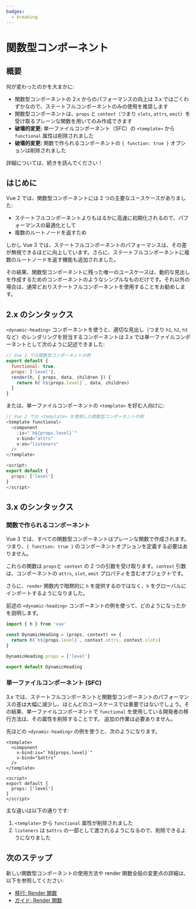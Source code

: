 ```yaml
---
badges:
  - breaking
---
```


# 関数型コンポーネント <MigrationBadges :badges="$frontmatter.badges" />

## 概要

何が変わったのかを大まかに:

- 関数型コンポーネントの 2.x からのパフォーマンスの向上は 3.x ではごくわずかなので、ステートフルコンポーネントのみの使用を推奨します
- 関数型コンポーネントは、`props` と `context`（つまり `slots`, `attrs`, `emit`）を受け取るプレーンな関数を用いてのみ作成できます
- **破壊的変更:** 単一ファイルコンポーネント（SFC）の `<template>` から `functional` 属性は削除されました
- **破壊的変更:** 関数で作られるコンポーネントの `{ function: true }` オプションは削除されました

詳細については、続きを読んでください！

## はじめに

Vue 2 では、関数型コンポーネントには 2 つの主要なユースケースがありました:

- ステートフルコンポーネントよりもはるかに高速に初期化されるので、パフォーマンスの最適化として
- 複数のルートノードを返すため

しかし Vue 3 では、ステートフルコンポーネントのパフォーマンスは、その差が無視できるほどに向上しています。さらに、ステートフルコンポーネントに複数のルートノードを返す機能も追加されました。

その結果、関数型コンポーネントに残った唯一のユースケースは、動的な見出しを作成するためのコンポーネントのようなシンプルなものだけです。それ以外の場合は、通常どおりステートフルコンポーネントを使用することをお勧めします。

## 2.x のシンタックス

`<dynamic-heading>` コンポーネントを使うと、適切な見出し（つまり `h1`, `h2`, `h3` など）のレンダリングを担当するコンポーネントは 2.x では単一ファイルコンポーネントとして次のように記述できました:

```js
// Vue 2 での関数型コンポーネントの例
export default {
  functional: true,
  props: ['level'],
  render(h, { props, data, children }) {
    return h(`h${props.level}`, data, children)
  }
}
```

または、単一ファイルコンポーネントの `<template>` を好む人向けに:

```js
// Vue 2 での <template> を使用した関数型コンポーネントの例
<template functional>
  <component
    :is="`h${props.level}`"
    v-bind="attrs"
    v-on="listeners"
  />
</template>

<script>
export default {
  props: ['level']
}
</script>
```

## 3.x のシンタックス

### 関数で作られるコンポーネント

Vue 3 では、すべての関数型コンポーネントはプレーンな関数で作成されます。つまり、`{ function: true }` のコンポーネントオプションを定義する必要はありません。

これらの関数は `props`と` context` の 2 つの引数を受け取ります。`context` 引数は、コンポーネントの `attrs`, `slot`, `emit` プロパティを含むオブジェクトです。

さらに、`render` 関数内で暗黙的に `h` を提供するのではなく、`h` をグローバルにインポートするようになりました。

前述の `<dynamic-heading>` コンポーネントの例を使って、どのようになったかを説明します。

```js
import { h } from 'vue'

const DynamicHeading = (props, context) => {
  return h(`h${props.level}`, context.attrs, context.slots)
}

DynamicHeading.props = ['level']

export default DynamicHeading
```

### 単一ファイルコンポーネント (SFC)

3.x では、ステートフルコンポーネントと関数型コンポーネントのパフォーマンスの差は大幅に減少し、ほとんどのユースケースでは重要ではないでしょう。その結果、単一ファイルコンポーネントで `functional` を使用している開発者の移行方法は、その属性を削除することです。 追加の作業は必要ありません。

先ほどの `<dynamic-heading>` の例を使うと、次のようになります。

```js{1}
<template>
  <component
    v-bind:is="`h${props.level}`"
    v-bind="$attrs"
  />
</template>

<script>
export default {
  props: ['level']
}
</script>
```

主な違いは以下の通りです:

1. `<template>` から `functional` 属性が削除されました
1. `listeners` は `$attrs` の一部として渡されるようになるので、削除できるようになりました

## 次のステップ

新しい関数型コンポーネントの使用方法や render 関数全般の変更点の詳細は、以下を参照してください:

- [移行: Render 関数](/guide/migration/render-function-api.html)
- [ガイド: Render 関数](/guide/render-function.html)
